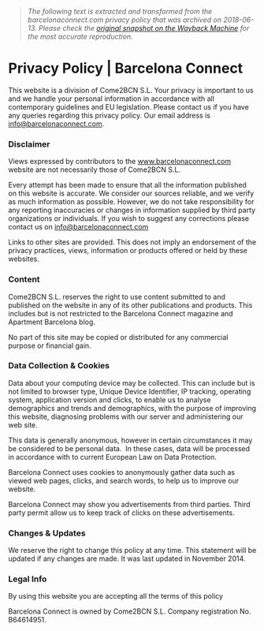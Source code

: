 > *The following text is extracted and transformed from the barcelonaconnect.com privacy policy that was archived on 2018-06-13. Please check the [original snapshot on the Wayback Machine](https://web.archive.org/web/20180613123625id_/http%3A//www.barcelonaconnect.com/privacy-policy) for the most accurate reproduction.*

# Privacy Policy | Barcelona Connect

This website is a division of Come2BCN S.L. Your privacy is important to us and we handle your personal information in accordance with all contemporary guidelines and EU legislation. Please contact us if you have any queries regarding this privacy policy. Our email address is info@barcelonaconnect.com.

### Disclaimer

Views expressed by contributors to the www.barcelonaconnect.com website are not necessarily those of Come2BCN S.L.

Every attempt has been made to ensure that all the information published on this website is accurate. We consider our sources reliable, and we verify as much information as possible. However, we do not take responsibility for any reporting inaccuracies or changes in information supplied by third party organizations or individuals. If you wish to suggest any corrections please contact us on info@barcelonaconnect.com

Links to other sites are provided. This does not imply an endorsement of the privacy practices, views, information or products offered or held by these websites.

### Content

Come2BCN S.L. reserves the right to use content submitted to and published on the website in any of its other publications and products. This includes but is not restricted to the Barcelona Connect magazine and Apartment Barcelona blog.

No part of this site may be copied or distributed for any commercial purpose or financial gain.

### Data Collection & Cookies

Data about your computing device may be collected. This can include but is not limited to browser type, Unique Device Identifier, IP tracking, operating system, application version and clicks, to enable us to analyse demographics and trends and demographics, with the purpose of improving this website, diagnosing problems with our server and administering our web site.

This data is generally anonymous, however in certain circumstances it may be considered to be personal data.  In these cases, data will be processed in accordance with to current European Law on Data Protection.

Barcelona Connect uses cookies to anonymously gather data such as viewed web pages, clicks, and search words, to help us to improve our website.

Barcelona Connect may show you advertisements from third parties. Third party permit allow us to keep track of clicks on these advertisements.

### Changes & Updates

We reserve the right to change this policy at any time. This statement will be updated if any changes are made. It was last updated in November 2014.

### Legal Info

By using this website you are accepting all the terms of this policy

Barcelona Connect is owned by Come2BCN S.L. Company registration No. B64614951.

